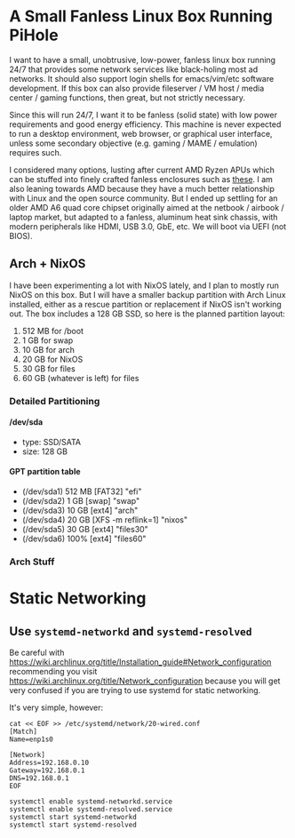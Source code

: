 # A Small Fanless Linux Box Running PiHole

I want to have a small, unobtrusive, low-power, fanless linux box running 24/7
that provides some network services like black-holing most ad networks.  It
should also support login shells for emacs/vim/etc software development. If
this box can also provide fileserver / VM host / media center / gaming
functions, then great, but not strictly necessary.

Since this will run 24/7, I want it to be fanless (solid state) with low
power requirements and good energy efficiency.  This machine is never expected
to run a desktop environment, web browser, or graphical user interface, unless
some secondary objective (e.g. gaming / MAME / emulation) requires such.

I considered many options, lusting after current AMD Ryzen APUs which can be
stuffed into finely crafted fanless enclosures such as
[these](https://www.cirrus7.com/en/produkte/cirrus7-incus/).  I am also leaning
towards AMD because they have a much better relationship with Linux and the
open source community.  But I ended up settling for an older AMD A6 quad core
chipset originally aimed at the netbook / airbook / laptop market, but adapted
to a fanless, aluminum heat sink chassis, with modern peripherals like HDMI,
USB 3.0, GbE, etc.  We will boot via UEFI (not BIOS).

## Arch + NixOS

I have been experimenting a lot with NixOS lately, and I plan to mostly run
NixOS on this box.  But I will have a smaller backup partition with Arch Linux
installed, either as a rescue partition or replacement if NixOS isn't working
out.  The box includes a 128 GB SSD, so here is the planned partition layout:

1. 512 MB for /boot
2. 1 GB for swap
3. 10 GB for arch
4. 20 GB for NixOS
5. 30 GB for files
6. 60 GB (whatever is left) for files

### Detailed Partitioning

#### /dev/sda
* type: SSD/SATA
* size: 128 GB

#### GPT partition table
* (/dev/sda1) 512 MB [FAT32]            "efi"
* (/dev/sda2) 1  GB  [swap]             "swap"
* (/dev/sda3) 10 GB  [ext4]             "arch"
* (/dev/sda4) 20 GB  [XFS -m reflink=1] "nixos"
* (/dev/sda5) 30 GB  [ext4]             "files30"
* (/dev/sda6) 100%   [ext4]             "files60"

### Arch Stuff

# Static Networking

## Use `systemd-networkd` and `systemd-resolved`

Be careful with
https://wiki.archlinux.org/title/Installation_guide#Network_configuration
recommending you visit
https://wiki.archlinux.org/title/Network_configuration
because you will get very confused if you are trying to use systemd for static
networking.

It's very simple, however:

```
cat << EOF >> /etc/systemd/network/20-wired.conf
[Match]
Name=enp1s0

[Network]
Address=192.168.0.10
Gateway=192.168.0.1
DNS=192.168.0.1
EOF

systemctl enable systemd-networkd.service
systemctl enable systemd-resolved.service
systemctl start systemd-networkd
systemctl start systemd-resolved
```
